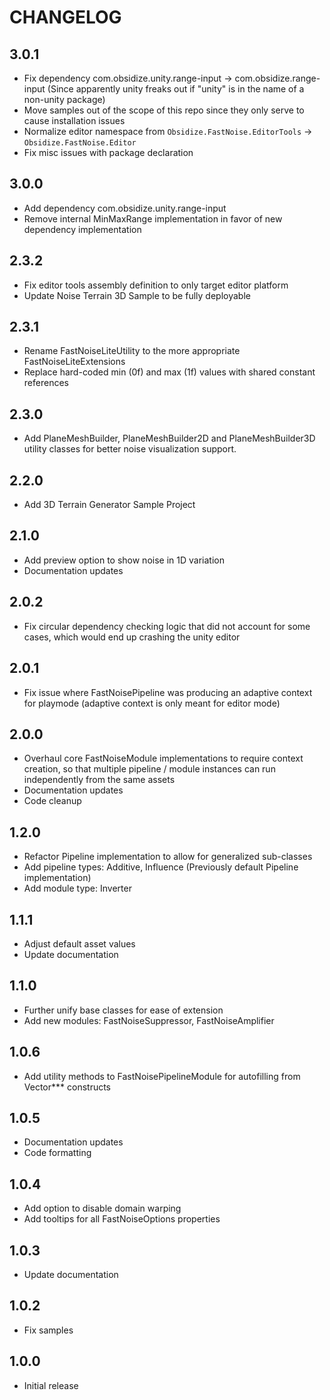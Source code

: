 # CHANGELOG

## 3.0.1

- Fix dependency com.obsidize.unity.range-input -> com.obsidize.range-input
  (Since apparently unity freaks out if "unity" is in the name of a non-unity
  package)
- Move samples out of the scope of this repo since they only serve to cause
  installation issues
- Normalize editor namespace from `Obsidize.FastNoise.EditorTools` ->
  `Obsidize.FastNoise.Editor`
- Fix misc issues with package declaration

## 3.0.0

- Add dependency com.obsidize.unity.range-input
- Remove internal MinMaxRange implementation in favor of new dependency
  implementation

## 2.3.2

- Fix editor tools assembly definition to only target editor platform
- Update Noise Terrain 3D Sample to be fully deployable

## 2.3.1

- Rename FastNoiseLiteUtility to the more appropriate FastNoiseLiteExtensions
- Replace hard-coded min (0f) and max (1f) values with shared constant
  references

## 2.3.0

- Add PlaneMeshBuilder, PlaneMeshBuilder2D and PlaneMeshBuilder3D utility
  classes for better noise visualization support.

## 2.2.0

- Add 3D Terrain Generator Sample Project

## 2.1.0

- Add preview option to show noise in 1D variation
- Documentation updates

## 2.0.2

- Fix circular dependency checking logic that did not account for some cases,
  which would end up crashing the unity editor

## 2.0.1

- Fix issue where FastNoisePipeline was producing an adaptive context for
  playmode (adaptive context is only meant for editor mode)

## 2.0.0

- Overhaul core FastNoiseModule implementations to require context creation, so
  that multiple pipeline / module instances can run independently from the same
  assets
- Documentation updates
- Code cleanup

## 1.2.0

- Refactor Pipeline implementation to allow for generalized sub-classes
- Add pipeline types: Additive, Influence (Previously default Pipeline
  implementation)
- Add module type: Inverter

## 1.1.1

- Adjust default asset values
- Update documentation

## 1.1.0

- Further unify base classes for ease of extension
- Add new modules: FastNoiseSuppressor, FastNoiseAmplifier

## 1.0.6

- Add utility methods to FastNoisePipelineModule for autofilling from Vector***
  constructs

## 1.0.5

- Documentation updates
- Code formatting

## 1.0.4

- Add option to disable domain warping
- Add tooltips for all FastNoiseOptions properties

## 1.0.3

- Update documentation

## 1.0.2

- Fix samples

## 1.0.0

- Initial release
